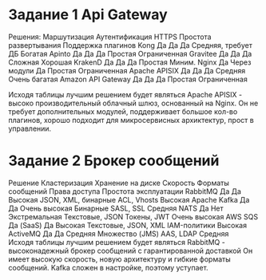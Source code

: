 # Задание 1 Api Gateway
Решения:                  Маршутизация   Аутентификация  HTTPS  Простота развертывания  Поддержка плагинов
Kong                           Да              Да          Да    Средняя, требует ДБ          Богатая
Apinto                         Да              Да          Да        Простая                Ограниченная
Gravitee                       Да              Да          Да        Сложная                  Хорошая
KrakenD                        Да              Да          Да        Простая                  Миним.
Nginx                          Да         Через модули     Да        Простая                Ограниченная
Apache APISIX                  Да              Да          Да        Средняя                Очень багатая
Amazon API Gateway             Да              Да          Да        Простая                Ограниченная

Исходя таблицы лучшим решением будет являться Apache APISIX - высоко производительный облачный шлюз, основанный на Nginx.
Он не требует дополнительных модулей, поддерживает большое кол-во плагинов, хорошо подходит для микросервисных архиктектур, прост в управлении.

# Задание 2 Брокер сообщений
Решение	                Кластеризация        	Хранение на диске	        Скорость	          Форматы сообщений	          Права доступа	    Простота эксплуатации
RabbitMQ                    	Да	                    Да	              Высокая	          JSON, XML, бинарные	         ACL, Vhosts	            Высокая	
Apache Kafka	                Да	                    Да            	Очень высокая        	   Бинарные	                  SASL, SSL	            Средняя
NATS                        	Да                    	Нет            	Экстремальная        	Текстовые, JSON	              Токены, JWT        	Очень высокая
AWS SQS	                      Да (SaaS)              	Да                Высокая             Текстовые, JSON, XML          IAM-политики         	Высокая
ActiveMQ                    	Да                    	Да                Средняя              	Множество (JMS)              AAS, LDAP        	  Средняя	
Исходя таблицы лучшим решением будет являться RabbitMQ - высоконадежный брокер сообщений с гарантированной доставкой
Он имеет высокую скорость, новую архитектуру и гибкие форматы сообщений. 
Kafka сложен в настройке, поэтому уступает.
